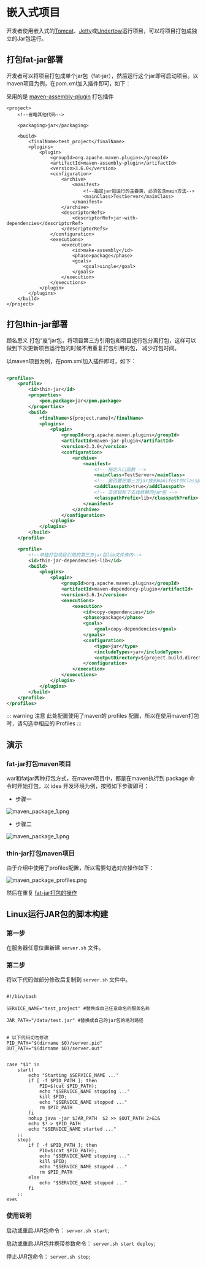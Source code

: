 # 嵌入式项目
开发者使用嵌入式的[Tomcat](start-server.md#使用嵌入式tomcat)、[Jetty](start-server.md#使用嵌入式jetty)或[Undertow](start-server.md#使用嵌入式undertow)运行项目，可以将项目打包成独立的Jar包运行。

## 打包fat-jar部署
开发者可以将项目打包成单个jar包（fat-jar），然后运行这个jar即可启动项目。以maven项目为例，在pom.xml加入插件即可，如下：

采用的是 [maven-assembly-plugin](https://maven.apache.org/plugins/maven-assembly-plugin/plugin-info.html) 打包插件

```xml{4,11}
<project>
    <!--省略其他代码-->

    <packaging>jar</packaging>

    <build>
        <finalName>test_project</finalName>
        <plugins>
            <plugin>
                <groupId>org.apache.maven.plugins</groupId>
                <artifactId>maven-assembly-plugin</artifactId>
                <version>3.6.0</version>
                <configuration>
                    <archive>
                        <manifest>
                            <!--指定jar包运行的主要类，必须包含main方法-->
                            <mainClass>TestServer</mainClass>
                        </manifest>
                    </archive>
                    <descriptorRefs>
                        <descriptorRef>jar-with-dependencies</descriptorRef>
                    </descriptorRefs>
                </configuration>
                <executions>
                    <execution>
                        <id>make-assembly</id>
                        <phase>package</phase>
                        <goals>
                            <goal>single</goal>
                        </goals>
                    </execution>
                </executions>
            </plugin>
        </plugins>
    </build>
</project>

```

## 打包thin-jar部署
顾名思义 打包“廋”jar包，将项目第三方引用包和项目运行包分离打包，这样可以做到下次更新项目运行包的时候不用重复打包引用的包，
减少打包时间。

以maven项目为例，在pom.xml加入插件即可，如下：

```xml

<profiles>
    <profile>
        <id>thin-jar</id>
        <properties>
            <pom.package>jar</pom.package>
        </properties>
        <build>
            <finalName>${project.name}</finalName>
            <plugins>
                <plugin>
                    <groupId>org.apache.maven.plugins</groupId>
                    <artifactId>maven-jar-plugin</artifactId>
                    <version>3.3.0</version>
                    <configuration>
                        <archive>
                            <manifest>
                                <!-- 指定入口函数 -->
                                <mainClass>TestServer</mainClass>
                                <!-- 是否要把第三方jar放到manifest的classpath中 注意：这个配置不是说把依赖打进配置中，只是说把这个工程需要哪些依赖说明下-->
                                <addClasspath>true</addClasspath>
                                <!-- 去该目标下去找依赖的jar包 -->
                                <classpathPrefix>lib</classpathPrefix>
                            </manifest>
                        </archive>
                    </configuration>
                </plugin>
            </plugins>
        </build>
    </profile>

    <profile>
        <!--单独打包项目引用的第三方jar包lib文件夹内-->
        <id>thin-jar-dependencies-lib</id>
        <build>
            <plugins>
                <plugin>
                    <groupId>org.apache.maven.plugins</groupId>
                    <artifactId>maven-dependency-plugin</artifactId>
                    <version>3.6.1</version>
                    <executions>
                        <execution>
                            <id>copy-dependencies</id>
                            <phase>package</phase>
                            <goals>
                                <goal>copy-dependencies</goal>
                            </goals>
                            <configuration>
                                <type>jar</type>
                                <includeTypes>jar</includeTypes>
                                <outputDirectory>${project.build.directory}/lib</outputDirectory>
                            </configuration>
                        </execution>
                    </executions>
                </plugin>
            </plugins>
        </build>
    </profile>
</profiles>


```

::: warning 注意
此处配置使用了maven的 profiles 配置，所以在使用maven打包时，请勾选中相应的 Profiles 
:::



## 演示
### fat-jar打包maven项目
war和fatjar两种打包方式，在maven项目中，都是在maven执行到 package 命令时开始打包，以 idea 开发环境为例，按照如下步骤即可：

- 步骤一

![maven_package_1.png](/images/maven_package_1.png)


- 步骤二

![maven_package_1.png](/images/maven_package_2.png)



### thin-jar打包maven项目
由于介绍中使用了profiles配置，所以需要勾选对应操作如下：

![maven_package_profiles.png](/images/maven_package_profiles.png)

然后在重复 [fat-jar打包的操作](start-deploy-embedded.md#fat-jar打包maven项目)


## Linux运行JAR包的脚本构建

### 第一步
在服务器任意位置新建 `server.sh` 文件。


### 第二步
将以下代码做部分修改后复制到 `server.sh` 文件中。

```shell{4,6}

#!/bin/bash

SERVICE_NAME="test_project" #替换成自己任意命名的服务名称

JAR_PATH="/data/test.jar" #替换成自己的jar包的绝对路径


# 以下代码切勿修改
PID_PATH="$(dirname $0)/server.pid"
OUT_PATH="$(dirname $0)/server.out"


case "$1" in
    start)
        echo "Starting $SERVICE_NAME ..."
        if [ -f $PID_PATH ]; then
            PID=$(cat $PID_PATH);
            echo "$SERVICE_NAME stopping ..."
            kill $PID;
            echo "$SERVICE_NAME stopped ..."
            rm $PID_PATH
        fi
        nohup java -jar $JAR_PATH  $2 >> $OUT_PATH 2>&1&
        echo $! > $PID_PATH
        echo "$SERVICE_NAME started ..."
    ;;
    stop)
        if [ -f $PID_PATH ]; then
            PID=$(cat $PID_PATH);
            echo "$SERVICE_NAME stopping ..."
            kill $PID;
            echo "$SERVICE_NAME stopped ..."
            rm $PID_PATH
        else
            echo "$SERVICE_NAME stopped ..."
        fi
    ;;
esac

```

### 使用说明

启动或重启JAR包命令： `server.sh start`;

启动或重启JAR包并携带参数命令： `server.sh start deploy`;

停止JAR包命令： `server.sh stop`;






